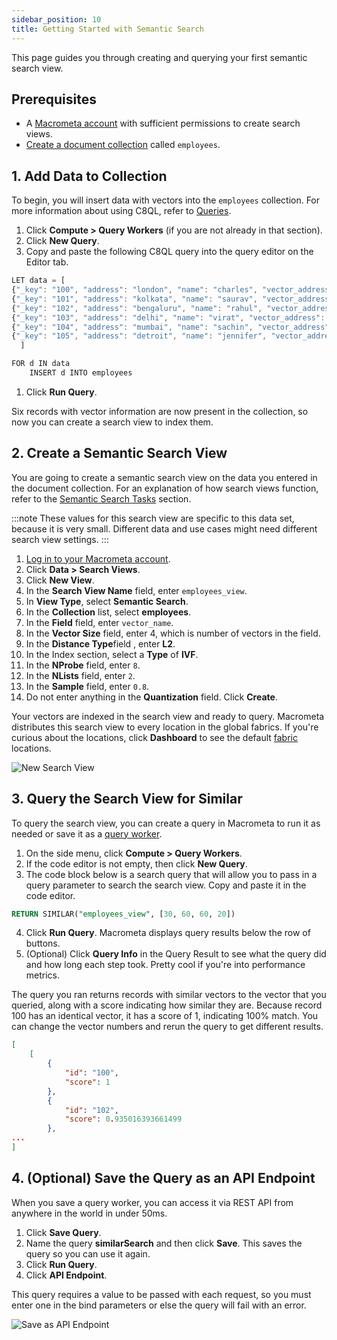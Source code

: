 ```yaml
---
sidebar_position: 10
title: Getting Started with Semantic Search
---
```


This page guides you through creating and querying your first semantic search view.

## Prerequisites

- A [Macrometa account](https://auth-play.macrometa.io/) with sufficient permissions to create search views.
- [Create a document collection](../../collections/documents/create-document-store.md) called `employees`.

## 1. Add Data to Collection

To begin, you will insert data with vectors into the `employees` collection. For more information about using C8QL, refer to [Queries](../../queries/).

1. Click **Compute > Query Workers** (if you are not already in that section).
1. Click **New Query**.
1. Copy and paste the following C8QL query into the query editor on the Editor tab.

  ```js
  LET data = [
  {"_key": "100", "address": "london", "name": "charles", "vector_address": [60,70,80], "vector_name": [30,40,50,60]},
  {"_key": "101", "address": "kolkata", "name": "saurav", "vector_address": [600,700,800], "vector_name": [300,400,500,600]},
  {"_key": "102", "address": "bengaluru", "name": "rahul", "vector_address": [100,200,100], "vector_name": [100,200,150,250]},
  {"_key": "103", "address": "delhi", "name": "virat", "vector_address": [200,300,100], "vector_name": [500,600,550,750]},
  {"_key": "104", "address": "mumbai", "name": "sachin", "vector_address": [60,70,80], "vector_name": [300,400,50,60]},
  {"_key": "105", "address": "detroit", "name": "jennifer", "vector_address": [60,70,80], "vector_name": [300,400,50,60]}
    ]

  FOR d IN data
      INSERT d INTO employees
  ```

1. Click **Run Query**.

Six records with vector information are now present in the collection, so now you can create a search view to index them.

## 2. Create a Semantic Search View

You are going to create a semantic search view on the data you entered in the document collection. For an explanation of how search views function, refer to the [Semantic Search Tasks](tasks/index.md) section.

:::note
These values for this search view are specific to this data set, because it is very small. Different data and use cases might need different search view settings.
:::

1. [Log in to your Macrometa account](https://auth-play.macrometa.io/).
2. Click **Data > Search Views**.
3. Click **New View**.
4. In the **Search View Name** field, enter `employees_view`.
5. In **View Type**, select **Semantic Search**.
6. In the **Collection** list, select **employees**.
7. In the **Field** field, enter `vector_name`.
8. In the **Vector Size** field, enter 4, which is number of vectors in the field.
9. In the **Distance Type**field , enter **L2**.
10. In the Index section, select a **Type** of **IVF**.
11. In the **NProbe** field, enter `8`.
12. In the **NLists** field, enter `2`.
13. In the **Sample** field, enter `0.8`.
14. Do not enter anything in the **Quantization** field. Click **Create**.

Your vectors are indexed in the search view and ready to query. Macrometa distributes this search view to every location in the global fabrics. If you're curious about the locations, click **Dashboard** to see the default [fabric](geofabrics/index.md) locations.

![New Search View](/img/search/getting-started-new-semantic.png)

## 3. Query the Search View for Similar

To query the search view, you can create a query in Macrometa to run it as needed or save it as a [query worker](../../queryworkers/index.md).

1. On the side menu, click **Compute > Query Workers**.
2. If the code editor is not empty, then click **New Query**.
3. The code block below is a search query that will allow you to pass in a query parameter to search the search view. Copy and paste it in the code editor.

  ```sql
  RETURN SIMILAR("employees_view", [30, 60, 60, 20])
  ```

4. Click **Run Query**. Macrometa displays query results below the row of buttons.
5. (Optional) Click **Query Info** in the Query Result to see what the query did and how long each step took. Pretty cool if you're into performance metrics.

The query you ran returns records with similar vectors to the vector that you queried, along with a score indicating how similar they are. Because record 100 has an identical vector, it has a score of 1, indicating 100% match. You can change the vector numbers and rerun the query to get different results.

```json
[
	[
		{
			"id": "100",
			"score": 1
		},
		{
			"id": "102",
			"score": 0.935016393661499
		},
...
]
```

## 4. (Optional) Save the Query as an API Endpoint

When you save a query worker, you can access it via REST API from anywhere in the world in under 50ms.

1. Click **Save Query**.
2. Name the query **similarSearch** and then click **Save**. This saves the query so you can use it again.
3. Click **Run Query**.
4. Click **API Endpoint**.

This query requires a value to be passed with each request, so you must enter one in the bind parameters or else the query will fail with an error.

![Save as API Endpoint](/img/search/save-semantic-endpoint.png)
